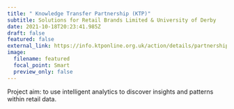 ```yaml
---
title: " Knowledge Transfer Partnership (KTP)"
subtitle: Solutions for Retail Brands Limited & University of Derby
date: 2021-10-18T20:23:41.985Z
draft: false
featured: false
external_link: https://info.ktponline.org.uk/action/details/partnership.aspx?id=10609
image:
  filename: featured
  focal_point: Smart
  preview_only: false
---
```

Project aim: to use intelligent analytics to discover insights and patterns within retail data.